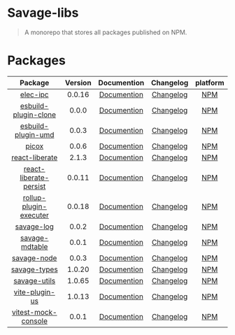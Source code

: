 # Savage-libs

> A monorepo that stores all packages published on NPM.

# Packages
|                              Package                               | Version |                                          Documention                                          |                          Changelog                          |                          platform                           |
|:------------------------------------------------------------------:|:-------:|:---------------------------------------------------------------------------------------------:|:-----------------------------------------------------------:|:-----------------------------------------------------------:|
|               [elec-ipc](./packages/elec-ipc#readme)               | 0.0.16  |        [Documention](https://savage181855.github.io/savage-libs/elec-ipc/modules.html)        |        [Changelog](./packages/elec-ipc/CHANGELOG.md)        |        [NPM](https://www.npmjs.com/package/elec-ipc)        |
|   [esbuild-plugin-clone](./packages/esbuild-plugin-clone#readme)   |  0.0.0  |  [Documention](https://savage181855.github.io/savage-libs/esbuild-plugin-clone/modules.html)  |  [Changelog](./packages/esbuild-plugin-clone/CHANGELOG.md)  |  [NPM](https://www.npmjs.com/package/esbuild-plugin-clone)  |
|     [esbuild-plugin-umd](./packages/esbuild-plugin-umd#readme)     |  0.0.3  |   [Documention](https://savage181855.github.io/savage-libs/esbuild-plugin-umd/modules.html)   |   [Changelog](./packages/esbuild-plugin-umd/CHANGELOG.md)   |   [NPM](https://www.npmjs.com/package/esbuild-plugin-umd)   |
|                  [picox](./packages/picox#readme)                  |  0.0.6  |         [Documention](https://savage181855.github.io/savage-libs/picox/modules.html)          |         [Changelog](./packages/picox/CHANGELOG.md)          |         [NPM](https://www.npmjs.com/package/picox)          |
|         [react-liberate](./packages/react-liberate#readme)         |  2.1.3  |     [Documention](https://savage181855.github.io/savage-libs/react-liberate/modules.html)     |     [Changelog](./packages/react-liberate/CHANGELOG.md)     |     [NPM](https://www.npmjs.com/package/react-liberate)     |
| [react-liberate-persist](./packages/react-liberate-persist#readme) | 0.0.11  | [Documention](https://savage181855.github.io/savage-libs/react-liberate-persist/modules.html) | [Changelog](./packages/react-liberate-persist/CHANGELOG.md) | [NPM](https://www.npmjs.com/package/react-liberate-persist) |
| [rollup-plugin-executer](./packages/rollup-plugin-executer#readme) | 0.0.18  | [Documention](https://savage181855.github.io/savage-libs/rollup-plugin-executer/modules.html) | [Changelog](./packages/rollup-plugin-executer/CHANGELOG.md) | [NPM](https://www.npmjs.com/package/rollup-plugin-executer) |
|             [savage-log](./packages/savage-log#readme)             |  0.0.2  |       [Documention](https://savage181855.github.io/savage-libs/savage-log/modules.html)       |       [Changelog](./packages/savage-log/CHANGELOG.md)       |       [NPM](https://www.npmjs.com/package/savage-log)       |
|         [savage-mdtable](./packages/savage-mdtable#readme)         |  0.0.1  |     [Documention](https://savage181855.github.io/savage-libs/savage-mdtable/modules.html)     |     [Changelog](./packages/savage-mdtable/CHANGELOG.md)     |     [NPM](https://www.npmjs.com/package/savage-mdtable)     |
|            [savage-node](./packages/savage-node#readme)            |  0.0.3  |      [Documention](https://savage181855.github.io/savage-libs/savage-node/modules.html)       |      [Changelog](./packages/savage-node/CHANGELOG.md)       |      [NPM](https://www.npmjs.com/package/savage-node)       |
|           [savage-types](./packages/savage-types#readme)           | 1.0.20  |      [Documention](https://savage181855.github.io/savage-libs/savage-types/modules.html)      |      [Changelog](./packages/savage-types/CHANGELOG.md)      |      [NPM](https://www.npmjs.com/package/savage-types)      |
|           [savage-utils](./packages/savage-utils#readme)           | 1.0.65  |      [Documention](https://savage181855.github.io/savage-libs/savage-utils/modules.html)      |      [Changelog](./packages/savage-utils/CHANGELOG.md)      |      [NPM](https://www.npmjs.com/package/savage-utils)      |
|         [vite-plugin-us](./packages/vite-plugin-us#readme)         | 1.0.13  |     [Documention](https://savage181855.github.io/savage-libs/vite-plugin-us/modules.html)     |     [Changelog](./packages/vite-plugin-us/CHANGELOG.md)     |     [NPM](https://www.npmjs.com/package/vite-plugin-us)     |
|    [vitest-mock-console](./packages/vitest-mock-console#readme)    |  0.0.1  |  [Documention](https://savage181855.github.io/savage-libs/vitest-mock-console/modules.html)   |  [Changelog](./packages/vitest-mock-console/CHANGELOG.md)   |  [NPM](https://www.npmjs.com/package/vitest-mock-console)   |